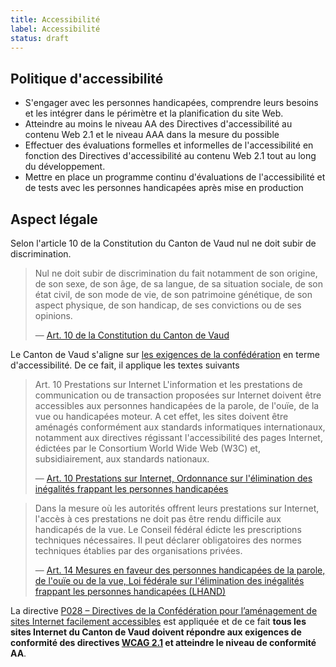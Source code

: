 ```yaml
---
title: Accessibilité
label: Accessibilité
status: draft
---
```


## Politique d'accessibilité

- S'engager avec les personnes handicapées, comprendre leurs besoins et les
  intégrer dans le périmètre et la planification du site Web.
- Atteindre au moins le niveau AA des Directives d'accessibilité au contenu Web
  2.1 et le niveau AAA dans la mesure du possible
- Effectuer des évaluations formelles et informelles de l'accessibilité en
  fonction des Directives d'accessibilité au contenu Web 2.1 tout au long du
  développement.
- Mettre en place un programme continu d'évaluations de l'accessibilité et de
  tests avec les personnes handicapées après mise en production

## Aspect légale

Selon l'article 10 de la Constitution du Canton de Vaud nul ne doit subir de discrimination.

> Nul ne doit subir de discrimination du fait notamment de son origine, de son 
sexe, de son âge, de sa langue, de sa situation sociale, de son état civil, de 
son mode de vie, de son patrimoine génétique, de son aspect physique, de son 
handicap, de ses convictions ou de ses opinions.
>
> — [Art. 10 de la Constitution du Canton de Vaud](https://www.admin.ch/opc/fr/classified-compilation/20030172/index.html#a10)

Le Canton de Vaud s'aligne sur 
[les exigences de la confédération](https://www.edi.admin.ch/edi/fr/home/fachstellen/bfeh/themes-de-l-egalite/communication/rechtliche-grundlagen.html) 
en terme d'accessibilité. De ce fait, il applique les textes suivants

> Art. 10 Prestations sur Internet
L'information et les prestations de communication ou de transaction proposées 
sur Internet doivent être accessibles aux personnes handicapées de la parole, de 
l'ouïe, de la vue ou handicapées moteur. A cet effet, les sites doivent être 
aménagés conformément aux standards informatiques internationaux, notamment aux 
directives régissant l'accessibilité des pages Internet, édictées par le 
Consortium World Wide Web (W3C) et, subsidiairement, aux standards nationaux.
>
>— [Art. 10 Prestations sur Internet, Ordonnance sur l'élimination des inégalités frappant les personnes handicapées](https://www.admin.ch/opc/fr/classified-compilation/20031813/index.html#a10)

> Dans la mesure où les autorités offrent leurs prestations sur Internet, 
l'accès à ces prestations ne doit pas être rendu difficile aux handicapés de la 
vue. Le Conseil fédéral édicte les prescriptions techniques nécessaires. Il 
peut déclarer obligatoires des normes techniques établies par des organisations 
privées.
>
>— [Art. 14 Mesures en faveur des personnes handicapées de la parole, de l'ouïe ou de la vue, Loi fédérale sur l'élimination des inégalités frappant les personnes handicapées (LHAND)](https://www.admin.ch/opc/fr/classified-compilation/20002658/index.html#a14)

La directive [P028 – Directives de la Confédération pour l’aménagement de sites Internet facilement accessibles](https://www.isb.admin.ch/isb/fr/home/ikt-vorgaben/prozesse-methoden/p028-richtlinien_bund_gestaltung_barrierefreie_internetangebote.html) 
est appliquée et de ce fait **tous les sites Internet du Canton de Vaud doivent 
répondre aux exigences de conformité des directives 
[WCAG 2.1](https://www.w3.org/TR/WCAG21/) et atteindre le niveau de conformité 
AA**.

